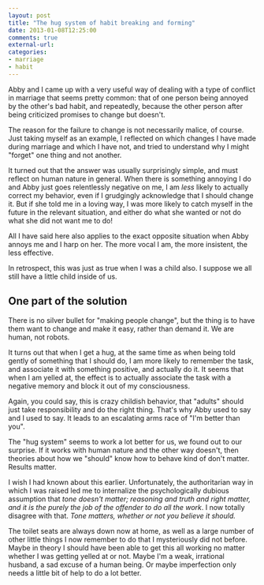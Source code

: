 ```yaml
---
layout: post
title: "The hug system of habit breaking and forming"
date: 2013-01-08T12:25:00
comments: true
external-url: 
categories: 
- marriage
- habit
---
```

Abby and I came up with a very useful way of dealing with a type of conflict in marriage that seems pretty common: that of one person being annoyed by the other's bad habit, and repeatedly, because the other person after being criticized promises to change but doesn't.

The reason for the failure to change is not necessarily malice, of course. Just taking myself as an example, I reflected on which changes I have made during marriage and which I have not, and tried to understand why I might "forget" one thing and not another.

It turned out that the answer was usually surprisingly simple, and must reflect on human nature in general. When there is something annoying I do and Abby just goes relentlessly negative on me, I am *less* likely to actually correct my behavior, even if I grudgingly acknowledge that I should change it. But if she told me in a loving way, I was more likely to catch myself in the future in the relevant situation, and either do what she wanted or not do what she did not want me to do!

All I have said here also applies to the exact opposite situation when Abby annoys me and I harp on her. The more vocal I am, the more insistent, the less effective.

In retrospect, this was just as true when I was a child also. I suppose we all still have a little child inside of us.

## One part of the solution

There is no silver bullet for "making people change", but the thing is to have them want to change and make it easy, rather than demand it. We are human, not robots.

It turns out that when I get a hug, at the same time as when being told gently of something that I should do, I am more likely to remember the task, and associate it with something positive, and actually do it. It seems that when I am yelled at, the effect is to actually associate the task with a negative memory and block it out of my consciousness.

Again, you could say, this is crazy childish behavior, that "adults" should just take responsibility and do the right thing. That's why Abby used to say and I used to say. It leads to an escalating arms race of "I'm better than you".

The "hug system" seems to work a lot better for us, we found out to our surprise. If it works with human nature and the other way doesn't, then theories about how we "should" know how to behave kind of don't matter. Results matter.

I wish I had known about this earlier. Unfortunately, the authoritarian way in which I was raised led me to internalize the psychologically dubious assumption that *tone doesn't matter; reasoning and truth and right matter, and it is the purely the job of the offender to do all the work*. I now totally disagree with that. *Tone matters, whether or not you believe it should.*

The toilet seats are always down now at home, as well as a large number of other little things I now remember to do that I mysteriously did not before. Maybe in theory I should have been able to get this all working no matter whether I was getting yelled at or not. Maybe I'm a weak, irrational husband, a sad excuse of a human being. Or maybe imperfection only needs a little bit of help to do a lot better.
